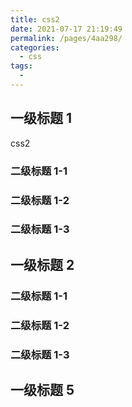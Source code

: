 ```yaml
---
title: css2
date: 2021-07-17 21:19:49
permalink: /pages/4aa298/
categories:
  - css
tags:
  - 
---
```

## 一级标题 1

css2

### 二级标题 1-1

### 二级标题 1-2

### 二级标题 1-3

## 一级标题 2

### 二级标题 1-1

### 二级标题 1-2

### 二级标题 1-3

## 一级标题 5
